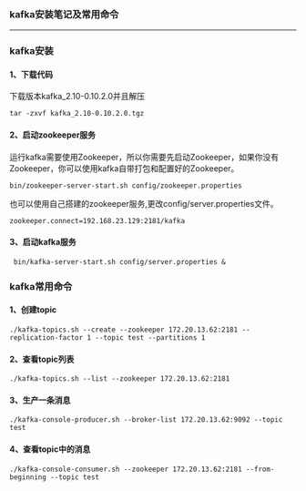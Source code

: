 ### kafka安装笔记及常用命令 ###
----
### kafka安装

#### 1、下载代码
下载版本kafka_2.10-0.10.2.0并且解压

```
tar -zxvf kafka_2.10-0.10.2.0.tgz
```

#### 2、启动zookeeper服务

运行kafka需要使用Zookeeper，所以你需要先启动Zookeeper，如果你没有Zookeeper，你可以使用kafka自带打包和配置好的Zookeeper。

```
bin/zookeeper-server-start.sh config/zookeeper.properties
```

也可以使用自己搭建的zookeeper服务,更改config/server.properties文件。

```
zookeeper.connect=192.168.23.129:2181/kafka
```

#### 3、启动kafka服务

```
 bin/kafka-server-start.sh config/server.properties &
```

### kafka常用命令

#### 1、创建topic

```
./kafka-topics.sh --create --zookeeper 172.20.13.62:2181 --replication-factor 1 --topic test --partitions 1
```

#### 2、查看topic列表

```
./kafka-topics.sh --list --zookeeper 172.20.13.62:2181
```

#### 3、生产一条消息

```
./kafka-console-producer.sh --broker-list 172.20.13.62:9092 --topic test
```

#### 4、查看topic中的消息

```
./kafka-console-consumer.sh --zookeeper 172.20.13.62:2181 --from-beginning --topic test
```
